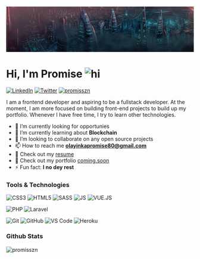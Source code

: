 ![Pretty lights](prettylights.gif)

# Hi, I'm Promise <img src="https://user-images.githubusercontent.com/1303154/88677602-1635ba80-d120-11ea-84d8-d263ba5fc3c0.gif" width="28px" height="28px" alt="hi">

[![LinkedIn](https://img.shields.io/badge/-LinkedIn-0A66C2?logo=linkedin&style=flat-square)](https://www.linkedin.com/in/https://www.linkedin.com/in/olayinka-promise-33213b19a//)
[![Twitter](https://img.shields.io/badge/-Twitter-1DA1F2?logo=twitter&logoColor=white&style=flat-square)](https://twitter.com/promisszn)
[<img src="https://komarev.com/ghpvc/?username=promisszn&label=Profile%20views&color=0e75b6&style=flat" alt="promisszn" />](https://github.com/promisszn/promisszn)

I am a frontend developer and aspiring to be a fullstack developer. At the moment, I am more focused on building front-end projects to build up my portfolio. Whenever I have free time, I try to learn other technologies.

- 🔭 I’m currently looking for opportunies
- 🌱 I’m currently learning about **Blockchain**
- 👯 I’m looking to collaborate on any open source projects
- 📫 How to reach me **olayinkapromise80@gmail.com**
- 📝 Check out my [resume](https://drive.google.com/file/d/1JwomlB8UPOy8KpJ_e19SoSqsaZUw-gWy/view?usp=sharing)
- 📁 Check out my portfolio [coming.soon](#)
- ⚡ Fun fact: **I no dey rest**

### Tools & Technologies
![CSS3](https://img.shields.io/badge/CSS3-1572B6?style=for-the-badge&logo=css3&logoColor=white)
![HTML5](https://img.shields.io/badge/HTML5-E34F26?style=for-the-badge&logo=html5&logoColor=white)
![SASS](https://img.shields.io/badge/Sass-CC6699?style=for-the-badge&logo=sass&logoColor=white)
![JS](https://img.shields.io/badge/JavaScript-323330?style=for-the-badge&logo=javascript&logoColor=F7DF1E)
![VUE.JS](https://img.shields.io/badge/Vue.js-35495E?style=for-the-badge&logo=vue.js&logoColor=4FC08D)

![PHP](https://img.shields.io/badge/PHP-777BB4?style=for-the-badge&logo=php&logoColor=white)
![Laravel](https://img.shields.io/badge/Laravel-FF2D20?style=for-the-badge&logo=laravel&logoColor=white)

![Git](https://img.shields.io/badge/-Git-F05032?style=for-the-badge&logo=git&logoColor=white)
![GitHub](https://img.shields.io/badge/GitHub-100000?style=for-the-badge&logo=github&logoColor=white)
![VS Code](https://img.shields.io/badge/-VS%20Code-007ACC?style=for-the-badge&logo=visual%20studio%20code&logoColor=white)
![Heroku](https://img.shields.io/badge/Heroku-430098?style=for-the-badge&logo=heroku&logoColor=white)


### Github Stats

<img align="center" src="https://github-readme-stats.vercel.app/api?username=promisszn&show_icons=true&locale=en&theme=tokyonight&hide_border=true&count_private=true" alt="promisszn" />

